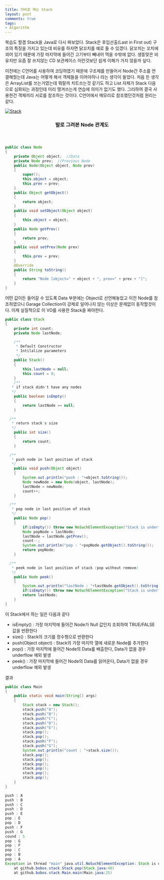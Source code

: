 ```yaml
---
title: 자바로 짜는 Stack
layout: post
comments: true
tags:
- Algorithm
---
```

복습도 할겸 Stack을 Java로 다시 짜보았다. Stack은 후입선출(Last in First out) 구조의 특징을 가지고 있는데 비유를 하자면 닭꼬치를 예로 들 수 있겠다. 닭꼬치는 꼬치에 꾀어 있기 때문에 가장 마지막에 들어간 고기부터 빼내어 먹을 수밖에 없다. 생뚱맞은 비유지만 요즘 잘 쓰지않는 CD 보관케이스 이런것보단 쉽게 이해가 가지 않을까 싶다.

이전에는 C언어를 사용하여 코딩하였기 때문에 구조체를 만들어서 Node간 주소를 연결해줬는데 Java는 어떻게 해서 객체들을 이어야하나 라는 생각이 들었다. 처음 든 생각은 ArrayList를 쓰는거였는데 뭐랄까 치트쓰는것 같기도 하고 List 자체가 Stack 다음으로 심화되는 과정인데 미리 땡겨쓰는게 연습에 의미가 없기도 했다. 그리하여 결국 사용한건 객체끼리 서로를 참조하는 것이다. C언어에서 메모리로 참조했던것처럼 원리는 같다.

<div class="row">
<div class="12u 12u$(mobile)">
<div class="item">
<a href="#" class="image fit"><img src="{{ 'assets/images/2018-04-10/1.png' | relative_url }}" alt="Stack"></a>
<header>
<h3>발로 그려본 Node 관계도</h3>
</header>
</div>
</div>
</div>

``` java
public class Node
{
	private Object object;	//Data
	private Node prev;	//Previous Node
	public Node(Object object, Node prev)
	{
		super();
		this.object = object;
		this.prev = prev;
	}
	public Object getObject()
	{
		return object;
	}
	public void setObject(Object object)
	{
		this.object = object;
	}
	public Node getPrev()
	{
		return prev;
	}
	public void setPrev(Node prev)
	{
		this.prev = prev;
	}
	@Override
	public String toString()
	{
		return "Node [object=" + object + ", prev=" + prev + "]";
	}
}

```

어떤 값이든 들어갈 수 있도록 Data 부분에는 Object로 선언해놓았고 이전 Node를 참조하였으니 Garage Collection이 강제로 일어나지 않는 이상은 문제없이 동작할것이다. 이제 실질적으로 이 VO를 사용한 Stack을 짜야한다.

``` java
public class Stack
{
	private int count;
	private Node lastNode;

	/**
	 * Default Constructor
	 * Intilalize parameters
	 */
	public Stack()
	{
		this.lastNode = null;
		this.count = 0;
	}
	/**
   * if stack didn't have any nodes
   */
	public boolean isEmpty()
	{
		return lastNode == null;
	}

  /**
   * return stack's size
   */
	public int size()
	{
		return count;
	}

  /**
   * push node in last position of stack
   */
	public void push(Object object)
	{
		System.out.println("push : "+object.toString());
		Node newNode = new Node(object, lastNode);
		lastNode = newNode;
		count++;
	}

  /**
   * pop node in last position of stack
   */
	public Node pop()
	{
		if(isEmpty()) throw new NoSuchElementException("Stack is underflow");
		Node popNode = lastNode;
		lastNode = lastNode.getPrev();
		count--;
		System.out.println("pop : "+popNode.getObject().toString());
		return popNode;
	}

  /**
   * peek node in last position of stack (pop without remove)
   */
	public Node peek()
	{
		System.out.println("lastNode : "+lastNode.getObject().toString());
		if(isEmpty()) throw new NoSuchElementException("Stack is underflow");
		return lastNode;
	}
}
```
이 Stack에서 하는 일은 다음과 같다
- isEmpty() : 가장 마지막에 들어간 Node가 Null 값인지 조회하여 TRUE/FALSE 값을 반환한다
- size() : Stack의 크기를 정수형으로 반환한다
- push(Object object) : Stack의 가장 마지막 열에 새로운 Node를 추가한다
- pop() : 가장 마지막에 들어간 Node의 Data를 배출한다, Data가 없을 경우 underflow 예외 발생
- peek() : 가장 마지막에 들어간 Node의 Data를 읽어온다, Data가 없을 경우 underflow 예외 발생

결과
``` java
public class Main
{
	public static void main(String[] args)
	{
		Stack stack = new Stack();
		stack.push("A");
		stack.push("B");
		stack.push("C");
		stack.push("D");
		stack.push("E");
		stack.pop();
		stack.pop();
		stack.push("F");
		stack.push("G");
		System.out.println("count : "+stack.size());
		stack.pop();
		stack.pop();
		stack.pop();
		stack.pop();
		stack.pop();
		stack.pop();
	}
}
```
``` java
push : A
push : B
push : C
push : D
push : E
pop : E
pop : D
push : F
push : G
cound : 5
pop : G
pop : F
pop : C
pop : B
pop : A
Exception in thread "main" java.util.NoSuchElementException: Stack is underflow
	at github.bobos.stack.Stack.pop(Stack.java:40)
	at github.bobos.stack.Main.main(Main.java:25)
```

